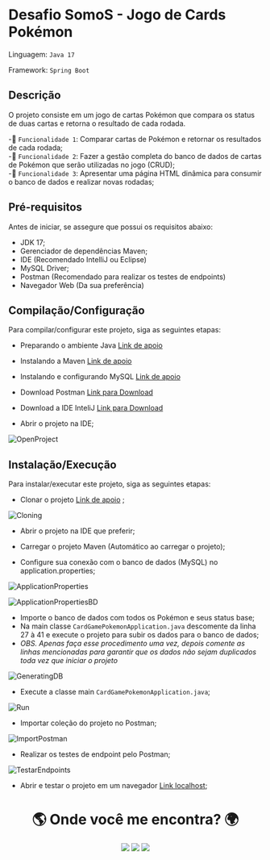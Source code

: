 # Desafio SomoS - Jogo de Cards Pokémon

Linguagem: `Java 17`

Framework: `Spring Boot`

## Descrição

O projeto consiste em um jogo de cartas Pokémon que compara os status de duas cartas e retorna o resultado de cada rodada. 

-🔨 `Funcionalidade 1`: Comparar cartas de Pokémon e retornar os resultados de cada rodada;</br>
-🔨 `Funcionalidade 2`: Fazer a gestão completa do  banco de dados de cartas de Pokémon que serão utilizadas no jogo (CRUD);</br>
-🔨 `Funcionalidade 3`: Apresentar uma página HTML dinâmica para consumir o banco de dados e realizar novas rodadas;</br>

## Pré-requisitos

Antes de iniciar, se assegure que possui os requisitos abaixo:

- JDK 17;
- Gerenciador de dependências Maven;
- IDE (Recomendado IntelliJ ou Eclipse)
- MySQL Driver;
- Postman (Recomendado para realizar os testes de endpoints)
- Navegador Web (Da sua preferência)

## Compilação/Configuração

Para compilar/configurar este projeto, siga as seguintes etapas:

- Preparando o ambiente Java <a href="https://www.devmedia.com.br/preparacao-do-ambiente-para-desenvolvimento-em-java/25188">Link de apoio</a>

- Instalando a Maven <a href="https://www.devmedia.com.br/introducao-ao-maven/25128#2">Link de apoio</a>

- Instalando e configurando MySQL  <a href="https://www.devmedia.com.br/instalando-e-configurando-a-nova-versao-do-mysql/25813">Link de apoio</a>

- Download Postman <a href="https://www.postman.com/downloads/">Link para Download</a>

- Download a IDE InteliJ <a href="https://www.jetbrains.com/idea/download/#section=windows">Link para Download</a>

- Abrir o projeto na IDE;

![OpenProject](https://user-images.githubusercontent.com/41304141/184695951-39687b32-858b-4ee2-9bce-8401df756557.jpg)


## Instalação/Execução

Para instalar/executar este projeto, siga as seguintes etapas:

- Clonar o projeto <a href="https://docs.github.com/pt/repositories/creating-and-managing-repositories/cloning-a-repository">Link de apoio</a> ; 

![Cloning](https://user-images.githubusercontent.com/41304141/184696967-1305b084-a805-4849-aa1a-be25ba6a3575.jpg)

- Abrir o projeto na IDE que preferir;
- Carregar o projeto Maven (Automático ao carregar o projeto);

- Configure sua conexão com o banco de dados (MySQL) no application.properties;

![ApplicationProperties](https://user-images.githubusercontent.com/41304141/184696377-c13c9003-7f6e-4e2c-9e9a-bbb2eac2f36e.jpg)

![ApplicationPropertiesBD](https://user-images.githubusercontent.com/41304141/184689201-a62c8549-4812-453a-9173-35e5169c3a07.jpg)

- Importe o banco de dados com todos os Pokémon e seus status base;
- Na main classe `CardGamePokemonApplication.java` descomente da linha 27 à 41 e execute o projeto para subir os dados para o banco de dados;
- <i>OBS. Apenas faça esse procedimento uma vez, depois comente as linhas mencionadas para garantir que os dados não sejam duplicados toda vez que iniciar o projeto </i>

![GeneratingDB](https://user-images.githubusercontent.com/41304141/184691483-1c11c031-7d9e-4f98-a4ed-e4f1adc3a072.jpg)

- Execute a classe main `CardGamePokemonApplication.java`; 

![Run](https://user-images.githubusercontent.com/41304141/184703263-c738fe91-648a-4161-b0a1-05da94721bef.jpg)

- Importar coleção do projeto no Postman;

![ImportPostman](https://user-images.githubusercontent.com/41304141/184702066-7addfce5-1236-4bb9-8e7e-97634b3f801e.jpg)

- Realizar os testes de endpoint pelo Postman;

![TestarEndpoints](https://user-images.githubusercontent.com/41304141/184702127-f62930da-b28a-425e-8bb3-c0efe101ca51.jpg)

- Abrir e testar o projeto em um navegador <a href="http://localhost:8080/">Link localhost</a>;




<h1 align="center">🌎 Onde você me encontra? 🌍</h1>

                                    
<div align="center" > 
  <a href="https://discord.gg/4j9jynF3" target="_blank"><img src="https://img.shields.io/badge/Discord-7289DA?style=for-the-badge&logo=discord&logoColor=white" target="_blank"></a> 
  <a href = "mailto:dharancosta@gmail.com"><img src="https://img.shields.io/badge/Gmail-D14836?style=for-the-badge&logo=gmail&logoColor=white" target="_blank"></a>
  <a href="https://www.linkedin.com/in/dharancosta/" target="_blank"><img src="https://img.shields.io/badge/-LinkedIn-%230077B5?style=for-the-badge&logo=linkedin&logoColor=white" target="_blank"></a> 
</div>
